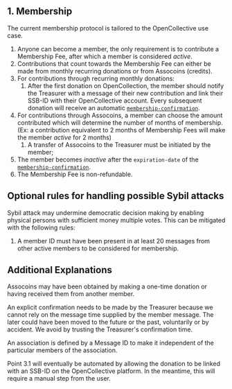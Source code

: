 ## 1. Membership

The current membership protocol is tailored to the OpenCollective use case.

1. Anyone can become a member, the only requirement is to contribute a Membership Fee, after which a member is considered *active*.
2. Contributions that count towards the Membership Fee can either be made from monthly recurring donations or from Assocoins (credits).
3. For contributions through recurring monthly donations:
   1. After the first donation on OpenCollection, the member should notify the Treasurer with a message of their new contribution and link their SSB-ID with their OpenCollective account. Every subsequent donation will receive an automatic [````membership-confirmation````](../messages.md).
4. For contributions through Assocoins, a member can choose the amount contributed which will determine the number of months of membership. (Ex: a contribution equivalent to 2 months of Membership Fees will make the member *active* for 2 months)
   1. A transfer of Assocoins to the Treasurer must be initiated by the member;
5. The member becomes *inactive* after the ````expiration-date```` of the [````membership-confirmation````](../messages.md).
6. The Membership Fee is non-refundable.

## Optional rules for handling possible Sybil attacks

Sybil attack may undermine democratic decision making by enabling physical persons with sufficient money multiple votes. This can be mitigated with the following rules:

1. A member ID must have been present in at least 20 messages from other active members to be considered for membership.

## Additional Explanations

Assocoins may have been obtained by making a one-time donation or having received them from another member.

An explicit confirmation needs to be made by the Treasurer because we cannot rely on the message time supplied by the member message. The later could have been moved to the future or the past, voluntarily or by accident. We avoid by trusting the Treasurer's confirmation time.

An association is defined by a Message ID to make it independent of the particular members of the association.

Point 3.1 will eventually be automated by allowing the donation to be linked with an SSB-ID on the OpenCollective platform. In the meantime, this will require a manual step from the user.





